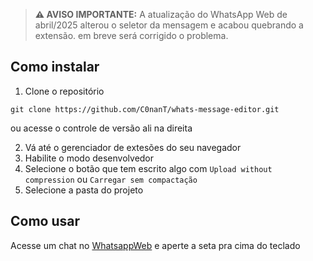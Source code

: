 > **⚠️ AVISO IMPORTANTE:** A atualização do WhatsApp Web de abril/2025 alterou o seletor da mensagem e acabou quebrando a extensão. em breve será corrigido o problema.

## Como instalar

 1.  Clone o repositório
 ```shell
git clone https://github.com/C0nanT/whats-message-editor.git
```
ou acesse o controle de versão ali na direita

2. Vá até o gerenciador de extesões do seu navegador
4. Habilite o modo desenvolvedor
5. Selecione o botão que tem escrito algo com
 ```Upload without compression``` ou  ```Carregar sem compactação```
6. Selecione a pasta do projeto

## Como usar
Acesse um chat no [WhatsappWeb](https://web.whatsapp.com/) e aperte a seta pra cima do teclado

